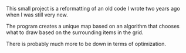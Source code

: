 This small project is a reformatting of an old code I wrote two years ago when I was still very new.

The program creates a unique map based on an algorithm that chooses what to draw based on the surrounding items in the grid.

There is probably much more to be down in terms of optimization.
